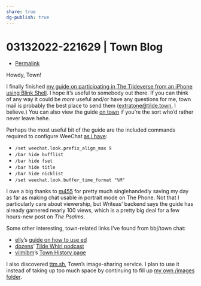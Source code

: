 ```yaml
---
share: true
dg-publish: true
---
```

# 03132022-221629 | Town Blog
- [Permalink](https://tilde.town/~extratone/blog/20220314.html)

Howdy, Town!

I finally finished [my guide on participating in The Tildeverse from an iPhone using Blink Shell](https://bilge.world/tildetown-iphone-blink-shell). I hope it’s useful to somebody out there. If you can think of any way it could be *more* useful and/or have any questions for me, town mail is probably the best place to send them (extratone@tilde.town, I believe.) You can also view the guide [on town](https://tilde.town/~extratone/blink) if you’re the sort who’d rather never leave hehe.

Perhaps the most useful bit of the guide are the included commands required to configure WeeChat [as I have](https://tilde.town/~extratone/images/weechat.png):

- `/set weechat.look.prefix_align_max 9`
- `/bar hide bufflist`
- `/bar hide fset`
- `/bar hide title`
- `/bar hide nicklist`
- `/set weechat.look.buffer_time_format "%M"`

I owe a big thanks to [m455](https://tilde.town/~m455) for pretty much singlehandedly saving my day as far as making chat usable in portrait mode on The Phone. Not that I particularly care about viewership, but Writeas’ backend says the guide has already garnered nearly 100 views, which is a pretty big deal for a few hours-new post on *The Psalms*.

Some other interesting, town-related links I’ve found from bbj/town chat:
- [elly](https://tilde.town/~elly)’s [guide on how to use ed](https://elly.town/d/blog/2015-10-03-ed-tutorial.txt)
- [dozens](https://tilde.town/~dozens)’ [Tilde Whirl podcast](https://tilde.town/~dozens/podcast)
- [vilmibm](https://tilde.town/~vilmibm)’s [Town History page](https://tilde.town/~vilmibm/town.html)

I also discovered [ttm.sh](https://ttm.sh), Town’s image-sharing service. I plan to use it instead of taking up too much space by continuing to fill up [my own /images folder](https://tilde.town/~extratone/images). 